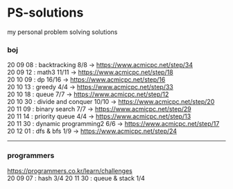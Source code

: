# PS-solutions
my personal problem solving solutions

### boj
20 09 08 : backtracking 8/8 -> https://www.acmicpc.net/step/34  
20 09 12 : math3 11/11 -> https://www.acmicpc.net/step/18  
20 10 09 : dp 16/16 -> https://www.acmicpc.net/step/16   
20 10 13 : greedy 4/4 -> https://www.acmicpc.net/step/33   
20 10 18 : queue 7/7 -> https://www.acmicpc.net/step/12   
20 10 30 : divide and conquer 10/10 -> https://www.acmicpc.net/step/20   
20 11 09 : binary search 7/7 -> https://www.acmicpc.net/step/29   
20 11 14 : priority queue 4/4 -> https://www.acmicpc.net/step/13   
20 11 30 : dynamic programming2 6/6 -> https://www.acmicpc.net/step/17   
20 12 01 : dfs & bfs 1/9 -> https://www.acmicpc.net/step/24   

- - -
### programmers
https://programmers.co.kr/learn/challenges  
20 09 07 : hash 3/4
20 11 30 : queue & stack 1/4
